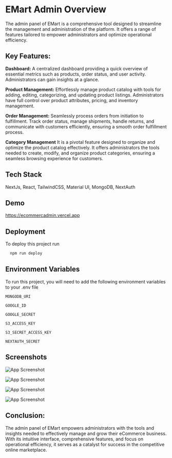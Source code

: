 
# EMart Admin Overview

The admin panel of EMart is a comprehensive tool designed to streamline the management and administration of the platform. It offers a range of features tailored to empower administrators and optimize operational efficiency.

## Key Features:

**Dashboard:**  A centralized dashboard providing a quick overview of essential metrics such as products, order status, and user activity. Administrators can gain insights at a glance.


**Product Management:** Effortlessly manage product catalog with tools for adding, editing, categorizing, and updating product listings. Administrators have full control over product attributes, pricing, and inventory management.


**Order Management:**  Seamlessly process orders from initiation to fulfillment. Track order status, manage shipments, handle returns, and communicate with customers efficiently, ensuring a smooth order fulfillment process.

**Category Management** It is a pivotal feature designed to organize and optimize the product catalog effectively. It offers administrators the tools needed to create, modify, and organize product categories, ensuring a seamless browsing experience for customers.








## Tech Stack

NextJs, React, TailwindCSS, Material UI, MongoDB, NextAuth


## Demo

https://ecommercadmin.vercel.app


## Deployment

To deploy this project run

```bash
  npm run deploy
```


## Environment Variables

To run this project, you will need to add the following environment variables to your .env file

`MONGODB_URI`

`GOOGLE_ID`

`GOOGLE_SECRET`

`S3_ACCESS_KEY`


`S3_SECRET_ACCESS_KEY`

`NEXTAUTH_SECRET`






## Screenshots

![App Screenshot](https://ik.imagekit.io/birat22/Screenshot%20(1723).png)

![App Screenshot](https://ik.imagekit.io/birat22/Screenshot%20(1724).png)


![App Screenshot](https://ik.imagekit.io/birat22/Screenshot%20(1726).png)


![App Screenshot](https://ik.imagekit.io/birat22/Screenshot%20(1727).png)






## Conclusion: 

The admin panel of EMart empowers administrators with the tools and insights needed to effectively manage and grow their eCommerce business. With its intuitive interface, comprehensive features, and focus on operational efficiency, it serves as a catalyst for success in the competitive online marketplace.



